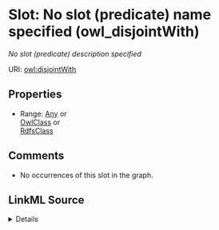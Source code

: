 

# Slot: No slot (predicate) name specified (owl_disjointWith)


_No slot (predicate) description specified_







URI: [owl:disjointWith](http://www.w3.org/2002/07/owl#disjointWith)



<!-- no inheritance hierarchy -->








## Properties

* Range: [Any](../classes/Any.md)&nbsp;or&nbsp;<br />[OwlClass](../classes/OwlClass.md)&nbsp;or&nbsp;<br />[RdfsClass](../classes/RdfsClass.md)





## Comments

* No occurrences of this slot in the graph.



## LinkML Source

<details>

```yaml
name: owl_disjointWith
description: No slot (predicate) description specified
title: No slot (predicate) name specified
comments:
- No occurrences of this slot in the graph.
from_schema: fio-kg
rank: 1000
slot_uri: owl:disjointWith
alias: owl_disjointWith
union_of:
- '{''domain'': ''owl_Class''}'
- '{''domain'': ''rdfs_Class''}'
range: Any
any_of:
- range: owl_Class
- range: rdfs_Class

```
</details>